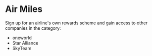 # Air Miles
Sign up for an airline's own rewards scheme and gain access to other companies
in the category:
- oneworld
- Star Alliance
- SkyTeam
